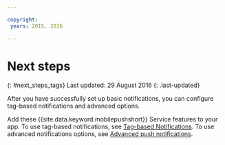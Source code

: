 ```yaml
---

copyright:
 years: 2015, 2016

---
```


# Next steps
{: #next_steps_tags}
Last updated: 29 August 2016
{: .last-updated}

After you have successfully set up basic notifications, you can configure tag-based notifications and advanced options.

Add these {{site.data.keyword.mobilepushshort}} Service features to your app.
To use tag-based notifications, see [Tag-based Notifications](c_tag_basednotifications.html).
To use advanced notifications options, see [Advanced push notifications](t_advance_notifications.html).
